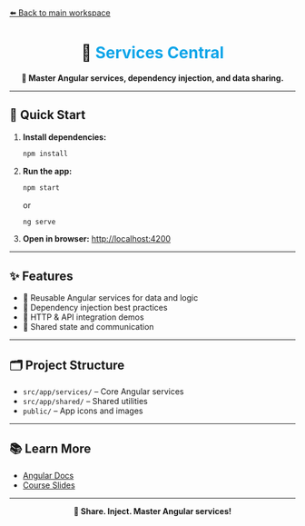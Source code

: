 [⬅️ Back to main workspace](../../README.md)

<h1 align="center">🔗 <span style="color:#0EA5E9">Services Central</span></h1>

<p align="center">
  <b>🔗 Master Angular services, dependency injection, and data sharing.</b>
</p>

---

## 🚀 Quick Start

1. **Install dependencies:**
   ```sh
   npm install
   ```
2. **Run the app:**
   ```sh
   npm start
   ```
   or
   ```sh
   ng serve
   ```
3. **Open in browser:**
   [http://localhost:4200](http://localhost:4200)

---

## ✨ Features

- 🔗 Reusable Angular services for data and logic
- 🔄 Dependency injection best practices
- 📡 HTTP & API integration demos
- 🧩 Shared state and communication

---

## 🗂️ Project Structure

- `src/app/services/` – Core Angular services
- `src/app/shared/` – Shared utilities
- `public/` – App icons and images

---

## 📚 Learn More

- [Angular Docs](https://angular.io/)
- [Course Slides](../../other-resources/angular-course-slides.pdf)

---

<p align="center">
  <b>🔗 Share. Inject. Master Angular services!</b>
</p>
